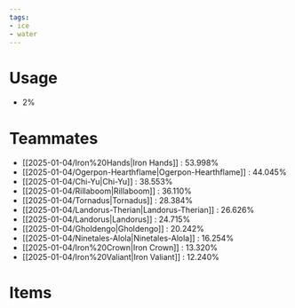 ```yaml
---
tags:
- ice
- water
---
```

# Usage
- 2%
# Teammates
- [[2025-01-04/Iron%20Hands|Iron Hands]] : 53.998%
- [[2025-01-04/Ogerpon-Hearthflame|Ogerpon-Hearthflame]] : 44.045%
- [[2025-01-04/Chi-Yu|Chi-Yu]] : 38.553%
- [[2025-01-04/Rillaboom|Rillaboom]] : 36.110%
- [[2025-01-04/Tornadus|Tornadus]] : 28.384%
- [[2025-01-04/Landorus-Therian|Landorus-Therian]] : 26.626%
- [[2025-01-04/Landorus|Landorus]] : 24.715%
- [[2025-01-04/Gholdengo|Gholdengo]] : 20.242%
- [[2025-01-04/Ninetales-Alola|Ninetales-Alola]] : 16.254%
- [[2025-01-04/Iron%20Crown|Iron Crown]] : 13.320%
- [[2025-01-04/Iron%20Valiant|Iron Valiant]] : 12.240%
# Items